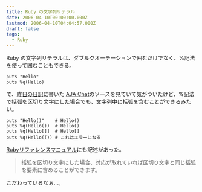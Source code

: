```yaml
---
title: Ruby の文字列リテラル
date: 2006-04-10T00:00:00.000Z
lastmod: 2006-04-10T04:04:57.000Z
draft: false
tags:
  - Ruby
---
```


Ruby の文字列リテラルは、ダブルクオーテーションで囲むだけでなく、%記法を使って囲むこともできる。

```
puts "Hello"
puts %q(Hello)
```

で、[昨日の日記](/posts/20060409/p01)に書いた [AJA Chat](http://d.hatena.ne.jp/shinichiro_h/20060409#1144563467)のソースを見ていて気がついたけど、%記法で括弧を区切り文字にした場合でも、文字列中に括弧を含むことができるみたい。

```
puts "Hello()"    # Hello()
puts %q(Hello())  # Hello()
puts %q[Hello[]]  # Hello[]
puts %q(Hello(()) # これはエラーになる
```

[Rubyリファレンスマニュアル](http://www.ruby-lang.org/ja/man/index.cgi?cmd=view;name=%A5%EA%A5%C6%A5%E9%A5%EB#a.25.b5.ad.cb.a1)にも記述があった。

> 括弧を区切り文字にした場合、対応が取れていれば区切り文字と同じ括弧を要素に含めることができます。

こだわっているなぁ…。
